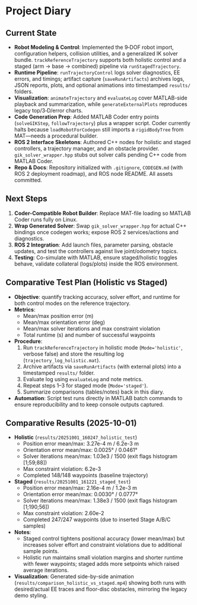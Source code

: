 # Project Diary

## Current State
- **Robot Modeling & Control**: Implemented the 9‑DOF robot import, configuration helpers, collision utilities, and a generalized IK solver bundle. `trackReferenceTrajectory` supports both holistic control and a staged (arm → base → combined) pipeline via `runStagedTrajectory`.
- **Runtime Pipeline**: `runTrajectoryControl` logs solver diagnostics, EE errors, and timings; artifact capture (`saveRunArtifacts`) archives logs, JSON reports, plots, and optional animations into timestamped `results/` folders.
- **Visualization**: `animateTrajectory` and `evaluateLog` cover MATLAB-side playback and summarization, while `generateExternalPlots` reproduces legacy top/3‑D/error charts.
- **Code Generation Prep**: Added MATLAB Coder entry points (`solveGIKStep`, `followTrajectory`) plus a wrapper script. Coder currently halts because `loadRobotForCodegen` still imports a `rigidBodyTree` from MAT—needs a procedural builder.
- **ROS 2 Interface Skeletons**: Authored C++ nodes for holistic and staged controllers, a trajectory manager, and an obstacle provider. `gik_solver_wrapper.hpp` stubs out solver calls pending C++ code from MATLAB Coder.
- **Repo & Docs**: Repository initialized with `.gitignore`, `CODEGEN.md` (with ROS 2 deployment roadmap), and ROS node README. All assets committed.

## Next Steps
1. **Coder-Compatible Robot Builder**: Replace MAT-file loading so MATLAB Coder runs fully on Linux.
2. **Wrap Generated Solver**: Swap `gik_solver_wrapper.hpp` for actual C++ bindings once codegen works; expose ROS 2 services/actions and diagnostics.
3. **ROS 2 Integration**: Add launch files, parameter parsing, obstacle updates, and test the controllers against live joint/odometry topics.
4. **Testing**: Co-simulate with MATLAB, ensure staged/holistic toggles behave, validate collateral (logs/plots) inside the ROS environment.

## Comparative Test Plan (Holistic vs Staged)
- **Objective**: quantify tracking accuracy, solver effort, and runtime for both control modes on the reference trajectory.
- **Metrics**:
  - Mean/max position error (m)
  - Mean/max orientation error (deg)
  - Mean/max solver iterations and max constraint violation
  - Total runtime (s) and number of successful waypoints
- **Procedure**:
  1. Run `trackReferenceTrajectory` in holistic mode (`Mode='holistic'`, verbose false) and store the resulting log (`trajectory_log_holistic.mat`).
  2. Archive artifacts via `saveRunArtifacts` (with external plots) into a timestamped `results/` folder.
  3. Evaluate log using `evaluateLog` and note metrics.
  4. Repeat steps 1–3 for staged mode (`Mode='staged'`).
  5. Summarize comparisons (tables/notes) back in this diary.
- **Automation**: Script test runs directly in MATLAB batch commands to ensure reproducibility and to keep console outputs captured.

## Comparative Results (2025-10-01)
- **Holistic** (`results/20251001_160247_holistic_test`)
  - Position error mean/max: 3.27e-4 m / 6.2e-3 m
  - Orientation error mean/max: 0.0025° / 0.0461°
  - Solver iterations mean/max: 1.03e3 / 1500 (exit flags histogram [1;59;88])
  - Max constraint violation: 6.2e-3
  - Completed 148/148 waypoints (baseline trajectory)
- **Staged** (`results/20251001_161221_staged_test`)
  - Position error mean/max: 2.16e-4 m / 1.2e-3 m
  - Orientation error mean/max: 0.0030° / 0.0777°
  - Solver iterations mean/max: 1.38e3 / 1500 (exit flags histogram [1;190;56])
  - Max constraint violation: 2.60e-2
  - Completed 247/247 waypoints (due to inserted Stage A/B/C samples)
- **Notes**:
  - Staged control tightens positional accuracy (lower mean/max) but increases solver effort and constraint violations due to additional sample points.
  - Holistic run maintains small violation margins and shorter runtime with fewer waypoints; staged adds more setpoints which raised average iterations.
- **Visualization**: Generated side-by-side animation (`results/comparison_holistic_vs_staged.mp4`) showing both runs with desired/actual EE traces and floor-disc obstacles, mirroring the legacy demo styling.
